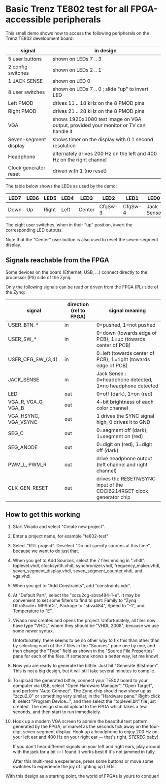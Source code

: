 
Basic Trenz TE802 test for all FPGA-accessible peripherals
==========================================================

This small demo shows how to access the following peripherals on the Trenz TE802 development board:

signal                            | in design
--------------------------------- | -----------------------------------------------------------------------------------
5 user buttons                    | shown on LEDs 7 .. 3
2 config switches                 | shown on LEDs 2 .. 1
1 JACK SENSE                      | shown on LED 0
8 user switches                   | shown on LEDs 7 .. 0 ; slide "up" to invert LED
Left PMOD                         | drives 11 .. 18 kHz on the 8 PMOD pins
Right PMOD                        | drives 21 .. 28 kHz on the 8 PMOD pins
VGA                               | shows 1920x1080 test image on VGA output, provided your monitor or TV can handle it
Seven-segment display             | shows timer on the display with 0.1 second resolution
Headphone                         | alternately drives 200 Hz on the left and 400 Hz on the right channel
Clock generator reset             | driven with 1 (no reset)

The table below shows the LEDs as used by the demo:

LED7 | LED6 | LED5  | LED4 | LED3   | LED2    | LED1    | LED0
---- | ---- | ----- | ---- | ------ | ------- | ------- | ----------
Down | Up   | Right | Left | Center | CfgSw-3 | CfgSw-4 | Jack Sense

The eight user switches, when in their "up" position, invert the corresponding LED outputs.

Note that the "Center" user button is also used to reset the seven-segment display.

Signals reachable from the FPGA
-------------------------------

Some devices on the board (Ethernet, USB, ...) connect directly to the processor (PS) side of the Zynq.

Only the following signals can be read or driven from the FPGA (PL) side of the Zynq:

signal               | direction (rel to FPGA) | signal meaning
-------------------- | ----------------------- | ---------------------------------------------------------------------
USER_BTN_*           |            in           | 0=pushed, 1=not pushed
USER_SW_*            |            in           | 0=down (towards edge of PCB), 1=up (towards center of PCB)
USER_CFG_SW_{3,4}    |            in           | 0=left (towards center of PCB), 1=right (towards edge of PCB)
JACK_SENSE           |            in           | Jack Sense : 0=headphone detected, 1=no headphone detected
LED                  |            out          | 0=off (dark), 1=on (red)
VGA_R, VGA_G, VGA_B  |            out          | 4-bit brightness of each color channel
VGA_HSYNC, VGA_VSYNC |            out          | 1 drives the SYNC signal high, 0 drives it to GND
SEG_C                |            out          | 0=segment off (dark), 1=segment on (red)
SEG_ANODE            |            out          | 0=digit on (red), 1=digit off (dark)
PWM_L, PWM_R         |            out          | drive headphone output (left channel and right channel)
CLK_GEN_RESET        |            out          | drives the RESETN/SYNC input of the CDCI6214RGET clock generator chip

How to get this working
-----------------------

1. Start Vivado and select "Create new project".

2. Enter a project name, for example "te802-test"

3. Select "RTL project". Deselect "Do not specify sources at this time", because we want to do just that.

4. When you get to Add Sources, select the 7 files ending in ".vhdl": toplevel.vhdl, clocksynth.vhdl,
   synchronizer.vhdl, frequency_maker.vhdl, seven_segment_display.vhdl, seven_segment_counter.vhdl, and vga.vhdl.

5. When you get to "Add Constraints", add "constraints.xdc".

6. At "Default Part", select the "xczu2cg-sbva484-1-e". It may be convenient to set some filters to find to part:
   Family to "Zynq UltraScale+ MPSoCs", Package to "sbva484", Speed to "-1", and Temperature to "E".

7. Vivado now creates and opens the project. Unfortunately, all files now have type "VHDL" where they should be
   "VHDL 2008", because we use some newer syntax.

   Unfortunately, there seems to be no other way to fix this than other than by selecting each of the 7 files in the
   "Sources" pane one by one, and then change the "Type" field as shown in the "Source File Properties" pane for each
   of the files. If someone knows a better way, let me know!

8. Now you are ready to generate the bitfile. Just hit "Generate Bitstream". This is not a big design, but it will
   still take several minutes to compile.

9. To upload the generated bitfile, connect your TE802 board to your computer via USB, select "Open Hardware Manager",
   "Open Target", and perform "Auto Connect". The Zynq chip should now show up as "zczu2_0" or something very similar,
   in the "Hardware pane." Right-click it, select "Program Device…", and then select the "toplevel.bit" file just
   created. The design should upload to the FPGA which takes a few seconds, and then start to run immediately.

10. Hook up a modern VGA screen to admire the beautiful test pattern generated by the FPGA, or marvel as the seconds
    tick away on the four-digit seven-segment display. Hook up a headphone to enjoy 200 Hz on your left ear and
    400 Hz on your right ear — that's right, *STEREO* baby!

    If you don't hear different signals on your left and right ears, play around with the jack for a bit —
    I found it works best if it's not jammed in fully.

    After this multi-media experience, press some buttons or move some switches to experience the joy of lighting up LEDs.

With this design as a starting point, the world of FPGAs is yours to conquer!
